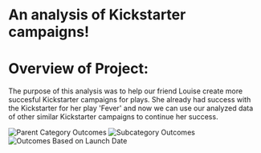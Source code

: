 # An analysis of Kickstarter campaigns!
# Overview of Project: 
The purpose of this analysis was to help our friend Louise create more succesful Kickstarter campaigns for plays. She already had success with the Kickstarter for her play 'Fever' and now we can use our analyzed data of other similar Kickstarter campaigns to continue her success. 

![Parent Category Outcomes](https://user-images.githubusercontent.com/82848585/116466254-425fa280-a83c-11eb-8c0d-12c94f6bd2b0.png)
![Subcategory Outcomes](https://user-images.githubusercontent.com/82848585/116466260-44296600-a83c-11eb-9c49-b73fff51d257.png)
![Outcomes Based on Launch Date](https://user-images.githubusercontent.com/82848585/116466267-45f32980-a83c-11eb-9a78-a6402069e4ca.png)
